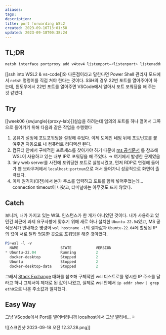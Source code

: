 ```yaml
---
aliases: 
tags: 
description:
title: port forwarding WSL2
created: 2023-09-16T13:01:58
updated: 2023-09-18T00:38:24
---
```


## TL;DR

```PowerShell
netsh interface portproxy add v4tov4 listenport=<listenport> listenaddress=0.0.0.0 connectport=<connectport> connectaddress=$(wsl -d <distro-name> hostname -I)
```

[[ssh into WSL2 & vs-code]]와 다른점이라고 말한다면 Power Shell 관리자 모드에서 `netsh` 명령어를 직접 쳐야 한다는 것이다. SSH의 경우 22번 포트를 열어주어야 하는데, 윈도우에서 22번 포트를 열어주면 VSCode에서 알아서 포트 포워딩을 해 주는 것 같았다. 

## Try

[[week06 {swjungle}{proxy-lab}]]실습을 하려는데 임의의 포트를 하나 열어서 그쪽으로 들어가기 위해 다음과 같은 작업을 수행했다

1. 공유기 설정에 포트포워딩을 설정해 주었다. 이제 도메인 네임 뒤에 포트번호를 붙여주면 자동으로 내 컴퓨터로 리디렉션 된다.
2. 컴퓨터 안에서 구체적인 프로세스를 찾아가야 하기 때문에 [ms 공식문서](https://learn.microsoft.com/en-us/windows/wsl/networking) 를 참조해 WSL이 사용하고 있는 내부 IP로 포워딩을 해 주었다. → 여기에서 발생한 문제였음
3. tiny web server를 사전에 포워딩한 포트로 실행시켰고, 먼저 RDP로 연결해 들어가 웹 브라우저에서 `localhost:portnum`으로 쳐서 들어가니 성공적으로 화면이 출력됐다.
4. 이제 원격지(대전)에서 본가 주소를 입력하고 포트를 함께 넣어주었는데... connection timeout이 나왔고, 터미널에는 아무것도 뜨지 않았다.

## Catch

보니까, 내가 가지고 있는 WSL 인스턴스가 한 개가 아니었던 것이다. 내가 사용하고 있던건 최근에 과제 요구사항에 맞추기 위해 새로 하나 설치한 `Ubuntu-22.04`였고, MS 공식문서가 안내해준 명령어 `wsl hostname -i`의 결과값과 `Ubuntu-22.04`에 할당된 IP의 값이 서로 달라 엉뚱한 곳으로 포워딩을 해준 것이었다.

```powershell
PS>wsl -l -v
  NAME                   STATE           VERSION
* Ubuntu-22.04           Running         2
  docker-desktop         Stopped         2
  Ubuntu                 Stopped         2
  docker-desktop-data    Stopped         2
```

그래서 [Stack Exchange](https://superuser.com/a/1603307) 대화를 참조해 구체적인 wsl 디스트로를 명시한 IP 주소를 달라고 하니 그제서야 제대로 된 값이 나왔고, 실제로 wsl 안에서 `ip addr show | grep eth0`으로 나온 주소값과 일치했다.

## Easy Way

그냥 VScode에서 Port를 열어버리니까 localhost에서 그냥 열리네... 💦

![[스크린샷 2023-09-18 오전 12.37.28.png]]

